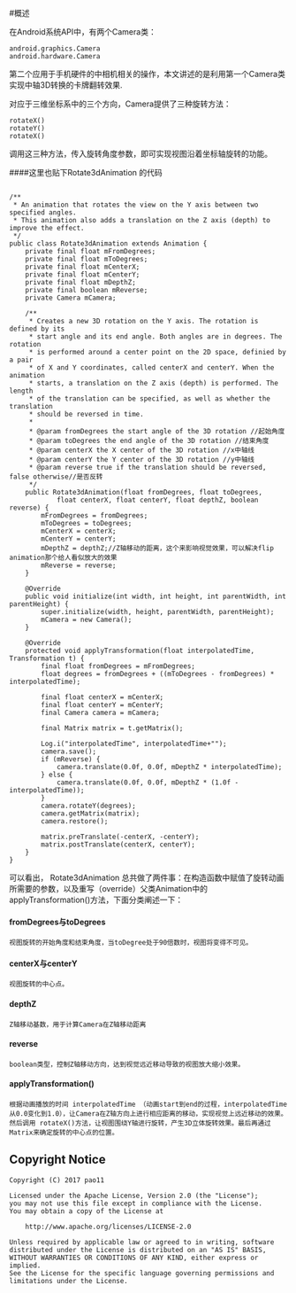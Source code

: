 #概述

在Android系统API中，有两个Camera类：

    android.graphics.Camera
    android.hardware.Camera

第二个应用于手机硬件的中相机相关的操作，本文讲述的是利用第一个Camera类实现中轴3D转换的卡牌翻转效果.

对应于三维坐标系中的三个方向，Camera提供了三种旋转方法：

    rotateX()
    rotateY()
    rotateX()

调用这三种方法，传入旋转角度参数，即可实现视图沿着坐标轴旋转的功能。

####这里也贴下Rotate3dAnimation 的代码

```

/**
 * An animation that rotates the view on the Y axis between two specified angles.
 * This animation also adds a translation on the Z axis (depth) to improve the effect.
 */
public class Rotate3dAnimation extends Animation {
    private final float mFromDegrees;
    private final float mToDegrees;
    private final float mCenterX;
    private final float mCenterY;
    private final float mDepthZ;
    private final boolean mReverse;
    private Camera mCamera;

    /**
     * Creates a new 3D rotation on the Y axis. The rotation is defined by its
     * start angle and its end angle. Both angles are in degrees. The rotation
     * is performed around a center point on the 2D space, definied by a pair
     * of X and Y coordinates, called centerX and centerY. When the animation
     * starts, a translation on the Z axis (depth) is performed. The length
     * of the translation can be specified, as well as whether the translation
     * should be reversed in time.
     *
     * @param fromDegrees the start angle of the 3D rotation //起始角度
     * @param toDegrees the end angle of the 3D rotation //结束角度
     * @param centerX the X center of the 3D rotation //x中轴线
     * @param centerY the Y center of the 3D rotation //y中轴线
     * @param reverse true if the translation should be reversed, false otherwise//是否反转
     */
    public Rotate3dAnimation(float fromDegrees, float toDegrees,
            float centerX, float centerY, float depthZ, boolean reverse) {
        mFromDegrees = fromDegrees;
        mToDegrees = toDegrees;
        mCenterX = centerX;
        mCenterY = centerY;
        mDepthZ = depthZ;//Z轴移动的距离，这个来影响视觉效果，可以解决flip animation那个给人看似放大的效果
        mReverse = reverse;
    }

    @Override
    public void initialize(int width, int height, int parentWidth, int parentHeight) {
        super.initialize(width, height, parentWidth, parentHeight);
        mCamera = new Camera();
    }

    @Override
    protected void applyTransformation(float interpolatedTime, Transformation t) {
        final float fromDegrees = mFromDegrees;
        float degrees = fromDegrees + ((mToDegrees - fromDegrees) * interpolatedTime);

        final float centerX = mCenterX;
        final float centerY = mCenterY;
        final Camera camera = mCamera;

        final Matrix matrix = t.getMatrix();

        Log.i("interpolatedTime", interpolatedTime+"");
        camera.save();
        if (mReverse) {
            camera.translate(0.0f, 0.0f, mDepthZ * interpolatedTime);
        } else {
            camera.translate(0.0f, 0.0f, mDepthZ * (1.0f - interpolatedTime));
        }
        camera.rotateY(degrees);
        camera.getMatrix(matrix);
        camera.restore();

        matrix.preTranslate(-centerX, -centerY);
        matrix.postTranslate(centerX, centerY);
    }
}
```
可以看出， Rotate3dAnimation 总共做了两件事：在构造函数中赋值了旋转动画所需要的参数，以及重写（override）父类Animation中的applyTransformation()方法，下面分类阐述一下：

####    fromDegrees与toDegrees
    视图旋转的开始角度和结束角度，当toDegree处于90倍数时，视图将变得不可见。

####    centerX与centerY
    视图旋转的中心点。

####    depthZ
    Z轴移动基数，用于计算Camera在Z轴移动距离

####    reverse
    boolean类型，控制Z轴移动方向，达到视觉远近移动导致的视图放大缩小效果。

####    applyTransformation()
    根据动画播放的时间 interpolatedTime （动画start到end的过程，interpolatedTime从0.0变化到1.0），让Camera在Z轴方向上进行相应距离的移动，实现视觉上远近移动的效果。然后调用 rotateX()方法，让视图围绕Y轴进行旋转，产生3D立体旋转效果。最后再通过Matrix来确定旋转的中心点的位置。


## Copyright Notice
```
Copyright (C) 2017 pao11

Licensed under the Apache License, Version 2.0 (the "License");
you may not use this file except in compliance with the License.
You may obtain a copy of the License at

    http://www.apache.org/licenses/LICENSE-2.0

Unless required by applicable law or agreed to in writing, software
distributed under the License is distributed on an "AS IS" BASIS,
WITHOUT WARRANTIES OR CONDITIONS OF ANY KIND, either express or implied.
See the License for the specific language governing permissions and
limitations under the License.


